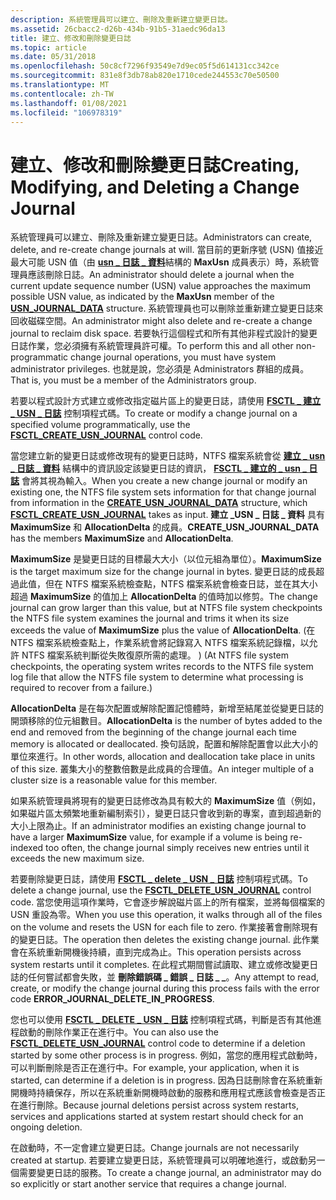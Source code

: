 ```yaml
---
description: 系統管理員可以建立、刪除及重新建立變更日誌。
ms.assetid: 26cbacc2-d26b-434b-91b5-31aedc96da13
title: 建立、修改和刪除變更日誌
ms.topic: article
ms.date: 05/31/2018
ms.openlocfilehash: 50c8cf7296f93549e7d9ec05f5d614131cc342ce
ms.sourcegitcommit: 831e8f3db78ab820e1710cede244553c70e50500
ms.translationtype: MT
ms.contentlocale: zh-TW
ms.lasthandoff: 01/08/2021
ms.locfileid: "106978319"
---
```

# <a name="creating-modifying-and-deleting-a-change-journal"></a><span data-ttu-id="d038b-103">建立、修改和刪除變更日誌</span><span class="sxs-lookup"><span data-stu-id="d038b-103">Creating, Modifying, and Deleting a Change Journal</span></span>

<span data-ttu-id="d038b-104">系統管理員可以建立、刪除及重新建立變更日誌。</span><span class="sxs-lookup"><span data-stu-id="d038b-104">Administrators can create, delete, and re-create change journals at will.</span></span> <span data-ttu-id="d038b-105">當目前的更新序號 (USN) 值接近最大可能 USN 值（由 [**usn \_ 日誌 \_ 資料**](/windows/desktop/api/WinIoCtl/ns-winioctl-usn_journal_data_v0)結構的 **MaxUsn** 成員表示）時，系統管理員應該刪除日誌。</span><span class="sxs-lookup"><span data-stu-id="d038b-105">An administrator should delete a journal when the current update sequence number (USN) value approaches the maximum possible USN value, as indicated by the **MaxUsn** member of the [**USN\_JOURNAL\_DATA**](/windows/desktop/api/WinIoCtl/ns-winioctl-usn_journal_data_v0) structure.</span></span> <span data-ttu-id="d038b-106">系統管理員也可以刪除並重新建立變更日誌來回收磁碟空間。</span><span class="sxs-lookup"><span data-stu-id="d038b-106">An administrator might also delete and re-create a change journal to reclaim disk space.</span></span> <span data-ttu-id="d038b-107">若要執行這個程式和所有其他非程式設計的變更日誌作業，您必須擁有系統管理員許可權。</span><span class="sxs-lookup"><span data-stu-id="d038b-107">To perform this and all other non-programmatic change journal operations, you must have system administrator privileges.</span></span> <span data-ttu-id="d038b-108">也就是說，您必須是 Administrators 群組的成員。</span><span class="sxs-lookup"><span data-stu-id="d038b-108">That is, you must be a member of the Administrators group.</span></span>

<span data-ttu-id="d038b-109">若要以程式設計方式建立或修改指定磁片區上的變更日誌，請使用 [**FSCTL \_ 建立 \_ USN \_ 日誌**](/windows/win32/api/winioctl/ni-winioctl-fsctl_create_usn_journal) 控制項程式碼。</span><span class="sxs-lookup"><span data-stu-id="d038b-109">To create or modify a change journal on a specified volume programmatically, use the [**FSCTL\_CREATE\_USN\_JOURNAL**](/windows/win32/api/winioctl/ni-winioctl-fsctl_create_usn_journal) control code.</span></span>

<span data-ttu-id="d038b-110">當您建立新的變更日誌或修改現有的變更日誌時，NTFS 檔案系統會從 [**建立 \_ usn \_ 日誌 \_ 資料**](/windows/desktop/api/WinIoCtl/ns-winioctl-create_usn_journal_data) 結構中的資訊設定該變更日誌的資訊， [**FSCTL \_ 建立的 \_ usn \_ 日誌**](/windows/win32/api/winioctl/ni-winioctl-fsctl_create_usn_journal) 會將其視為輸入。</span><span class="sxs-lookup"><span data-stu-id="d038b-110">When you create a new change journal or modify an existing one, the NTFS file system sets information for that change journal from information in the [**CREATE\_USN\_JOURNAL\_DATA**](/windows/desktop/api/WinIoCtl/ns-winioctl-create_usn_journal_data) structure, which [**FSCTL\_CREATE\_USN\_JOURNAL**](/windows/win32/api/winioctl/ni-winioctl-fsctl_create_usn_journal) takes as input.</span></span> <span data-ttu-id="d038b-111">**建立 \_USN \_ 日誌 \_ 資料** 具有 **MaximumSize** 和 **AllocationDelta** 的成員。</span><span class="sxs-lookup"><span data-stu-id="d038b-111">**CREATE\_USN\_JOURNAL\_DATA** has the members **MaximumSize** and **AllocationDelta**.</span></span>

<span data-ttu-id="d038b-112">**MaximumSize** 是變更日誌的目標最大大小（以位元組為單位）。</span><span class="sxs-lookup"><span data-stu-id="d038b-112">**MaximumSize** is the target maximum size for the change journal in bytes.</span></span> <span data-ttu-id="d038b-113">變更日誌的成長超過此值，但在 NTFS 檔案系統檢查點，NTFS 檔案系統會檢查日誌，並在其大小超過 **MaximumSize** 的值加上 **AllocationDelta** 的值時加以修剪。</span><span class="sxs-lookup"><span data-stu-id="d038b-113">The change journal can grow larger than this value, but at NTFS file system checkpoints the NTFS file system examines the journal and trims it when its size exceeds the value of **MaximumSize** plus the value of **AllocationDelta**.</span></span> <span data-ttu-id="d038b-114"> (在 NTFS 檔案系統檢查點上，作業系統會將記錄寫入 NTFS 檔案系統記錄檔，以允許 NTFS 檔案系統判斷從失敗復原所需的處理。 ) </span><span class="sxs-lookup"><span data-stu-id="d038b-114">(At NTFS file system checkpoints, the operating system writes records to the NTFS file system log file that allow the NTFS file system to determine what processing is required to recover from a failure.)</span></span>

<span data-ttu-id="d038b-115">**AllocationDelta** 是在每次配置或解除配置記憶體時，新增至結尾並從變更日誌的開頭移除的位元組數目。</span><span class="sxs-lookup"><span data-stu-id="d038b-115">**AllocationDelta** is the number of bytes added to the end and removed from the beginning of the change journal each time memory is allocated or deallocated.</span></span> <span data-ttu-id="d038b-116">換句話說，配置和解除配置會以此大小的單位來進行。</span><span class="sxs-lookup"><span data-stu-id="d038b-116">In other words, allocation and deallocation take place in units of this size.</span></span> <span data-ttu-id="d038b-117">叢集大小的整數倍數是此成員的合理值。</span><span class="sxs-lookup"><span data-stu-id="d038b-117">An integer multiple of a cluster size is a reasonable value for this member.</span></span>

<span data-ttu-id="d038b-118">如果系統管理員將現有的變更日誌修改為具有較大的 **MaximumSize** 值（例如，如果磁片區太頻繁地重新編制索引），變更日誌只會收到新的專案，直到超過新的大小上限為止。</span><span class="sxs-lookup"><span data-stu-id="d038b-118">If an administrator modifies an existing change journal to have a larger **MaximumSize** value, for example if a volume is being re-indexed too often, the change journal simply receives new entries until it exceeds the new maximum size.</span></span>

<span data-ttu-id="d038b-119">若要刪除變更日誌，請使用 [**FSCTL \_ delete \_ USN \_ 日誌**](/windows/win32/api/winioctl/ni-winioctl-fsctl_delete_usn_journal) 控制項程式碼。</span><span class="sxs-lookup"><span data-stu-id="d038b-119">To delete a change journal, use the [**FSCTL\_DELETE\_USN\_JOURNAL**](/windows/win32/api/winioctl/ni-winioctl-fsctl_delete_usn_journal) control code.</span></span> <span data-ttu-id="d038b-120">當您使用這項作業時，它會逐步解說磁片區上的所有檔案，並將每個檔案的 USN 重設為零。</span><span class="sxs-lookup"><span data-stu-id="d038b-120">When you use this operation, it walks through all of the files on the volume and resets the USN for each file to zero.</span></span> <span data-ttu-id="d038b-121">作業接著會刪除現有的變更日誌。</span><span class="sxs-lookup"><span data-stu-id="d038b-121">The operation then deletes the existing change journal.</span></span> <span data-ttu-id="d038b-122">此作業會在系統重新開機後持續，直到完成為止。</span><span class="sxs-lookup"><span data-stu-id="d038b-122">This operation persists across system restarts until it completes.</span></span> <span data-ttu-id="d038b-123">在此程式期間嘗試讀取、建立或修改變更日誌的任何嘗試都會失敗，並 **刪除錯誤碼 \_ 錯誤 \_ 日誌 \_ \_**。</span><span class="sxs-lookup"><span data-stu-id="d038b-123">Any attempt to read, create, or modify the change journal during this process fails with the error code **ERROR\_JOURNAL\_DELETE\_IN\_PROGRESS**.</span></span>

<span data-ttu-id="d038b-124">您也可以使用 [**FSCTL \_ DELETE \_ USN \_ 日誌**](/windows/win32/api/winioctl/ni-winioctl-fsctl_delete_usn_journal) 控制項程式碼，判斷是否有其他進程啟動的刪除作業正在進行中。</span><span class="sxs-lookup"><span data-stu-id="d038b-124">You can also use the [**FSCTL\_DELETE\_USN\_JOURNAL**](/windows/win32/api/winioctl/ni-winioctl-fsctl_delete_usn_journal) control code to determine if a deletion started by some other process is in progress.</span></span> <span data-ttu-id="d038b-125">例如，當您的應用程式啟動時，可以判斷刪除是否正在進行中。</span><span class="sxs-lookup"><span data-stu-id="d038b-125">For example, your application, when it is started, can determine if a deletion is in progress.</span></span> <span data-ttu-id="d038b-126">因為日誌刪除會在系統重新開機時持續保存，所以在系統重新開機時啟動的服務和應用程式應該會檢查是否正在進行刪除。</span><span class="sxs-lookup"><span data-stu-id="d038b-126">Because journal deletions persist across system restarts, services and applications started at system restart should check for an ongoing deletion.</span></span>

<span data-ttu-id="d038b-127">在啟動時，不一定會建立變更日誌。</span><span class="sxs-lookup"><span data-stu-id="d038b-127">Change journals are not necessarily created at startup.</span></span> <span data-ttu-id="d038b-128">若要建立變更日誌，系統管理員可以明確地進行，或啟動另一個需要變更日誌的服務。</span><span class="sxs-lookup"><span data-stu-id="d038b-128">To create a change journal, an administrator may do so explicitly or start another service that requires a change journal.</span></span>

 

 
